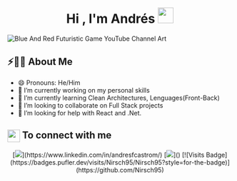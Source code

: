 <h1 align="center"><b>Hi , I'm Andrés </b><img src="https://media.giphy.com/media/hvRJCLFzcasrR4ia7z/giphy.gif" width="35"></h1>

![Blue And Red Futuristic Game YouTube Channel Art](https://github.com/Nirsch95/Nirsch95/assets/37886668/07bdd4c7-5507-4482-a49c-7a06bc5f7528)

## ⚡🙋‍♂️ About Me

- 😄 Pronouns: He/Him
- 🔭 I’m currently working on my personal skills
- 🌱 I’m currently learning Clean Architectures, Lenguages(Front-Back)
- 👯 I’m looking to collaborate on Full Stack projects
- 🤔 I’m looking for help with React and .Net.

<h2><img src="https://emojis.slackmojis.com/emojis/images/1579216111/7550/pikachu_wave.gif?1579216111" align="center" width="28" /> To connect with me</h2>

<p align = "center">
[<img src="https://img.shields.io/badge/linkedin-%230077B5.svg?&style=for-the-badge&logo=linkedin&logoColor=white" />](https://www.linkedin.com/in/andresfcastrom/)
[<img src = "https://img.shields.io/badge/gmail-%23E4405F.svg?&style=for-the-badge&logo=gmail&logoColor=white">]()
[![Visits Badge](https://badges.pufler.dev/visits/Nirsch95/Nirsch95?style=for-the-badge)](https://github.com/Nirsch95)
</p>
